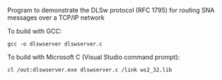 Program to demonstrate the DLSw protocol (RFC 1795) for routing SNA messages over a TCP/IP network 

To build with GCC:
```
gcc -o dlswserver dlswserver.c
```
To build with Microsoft C (Visual Studio command prompt):
```
cl /out:dlswserver.exe dlswserver.c /link ws2_32.lib
```
